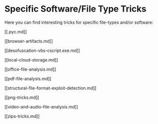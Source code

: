 # Specific Software/File Type Tricks

Here you can find interesting tricks for specific file-types and/or software:

[[.pyc.md]]

[[browser-artifacts.md]]

[[desofuscation-vbs-cscript.exe.md]]

[[local-cloud-storage.md]]

[[office-file-analysis.md]]

[[pdf-file-analysis.md]]

[[structural-file-format-exploit-detection.md]]

[[png-tricks.md]]

[[video-and-audio-file-analysis.md]]

[[zips-tricks.md]]

